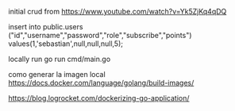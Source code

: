 initial crud from https://www.youtube.com/watch?v=Yk5ZjKq4qDQ


insert into public.users ("id","username","password","role","subscribe","points") values(1,'sebastian',null,null,null,5);

locally run
 go run cmd/main.go

como generar la imagen local 
https://docs.docker.com/language/golang/build-images/

https://blog.logrocket.com/dockerizing-go-application/